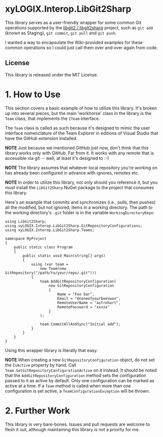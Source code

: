 # xyLOGIX.Interop.LibGit2Sharp
This library serves as a user-friendly wrapper for some common Git operations supported by the [libgit2
/
libgit2sharp](https://github.com/libgit2/libgit2sharp) project, such as `git add` (known as Staging), `git commit`, `git pull` and `git push`.  

I wanted a way to encapsulate the Wiki-provided examples for these common operations so I could just call them over and over again from code.
## License
This library is released under the MIT License.
# 1. How to Use
This section covers a basic example of how to utilize this library.  It's broken up into several pieces, but the main 'workhorse' class in the library is the `Team` class, that implements the `ITeam` interface.

The `Team` class is called as such because it's designed to mimic the user interface nomenclature of the Team Explorer in editions of Visual Studio that have the GitHub extension installed.

**NOTE** Just because we mentioned GitHub just now, don't think that this library works only with GitHub.  Far from it.  It works with any remote that is accessible via git -- well, at least it's designed to :-)

**NOTE** The library assumes that whatever local repository you're working on has already been configured in advance with ignores, remotes etc.

**NOTE** In order to utilize this library, not only should you reference it, but you must install the ```LibGit2Sharp``` NuGet package to the project that consumes this library.

Here's an example that commits and synchronizes (i.e., pulls, then pushes) all the modified, but not ignored, items in a working directory.  The path to the working directory's `.git` folder is in the variable `WorkingDirectoryRepo`:

```
using LibGit2Sharp;
using xyLOGIX.Interop.LibGit2Sharp.GitRepositoryConfigurations;
using xyLOGIX.Interop.LibGit2Sharp.Teams;

namespace MyProject
{
    public static class Program
    {
        public static void Main(string[] args)
        {
            using (var team =
                new Team(new GitRepository("/path/to/your/repo/.git")))
            {
                team.AddGitRepositoryConfiguration(
                    new GitRepositoryConfiguration
                    {
                        Name = "Foo bar",
                        Email = "@noneofyourbeeswax",
                        RemoteUserName = "astrohart",
                        RemotePassword = "xxxxx"
                    }
                );

                team.CommitAllAndSync("Initial add");
            }
        }
    }
}
```

Using this wrapper library is literally that easy. 

**NOTE** When creating a new `GitRepositoryConfiguration` object, do not set the `IsActive` property by hand.  Call `Team.SetGitRepositoryConfigurationActive` on it instead.  It should be noted that the `AddGitRepositoryConfiguration` method sets the configuration passed to it as active by default.  Only one configuration can be marked as active at a time.  If a `Team` method is called when more than one configuration is set active, a `TeamConfigurationException` will be thrown.

# 2. Further Work

This library is very bare-bones. Issues and pull requests are welcome to flesh it out, although maintaining this library is not a priority for me.
